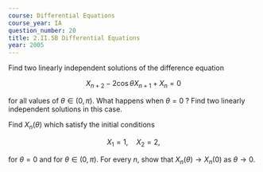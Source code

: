 ```yaml
---
course: Differential Equations
course_year: IA
question_number: 20
title: 2.II.5B Differential Equations
year: 2005
---
```



Find two linearly independent solutions of the difference equation

$$X_{n+2}-2 \cos \theta X_{n+1}+X_{n}=0$$

for all values of $\theta \in(0, \pi)$. What happens when $\theta=0$ ? Find two linearly independent solutions in this case.

Find $X_{n}(\theta)$ which satisfy the initial conditions

$$X_{1}=1, \quad X_{2}=2,$$

for $\theta=0$ and for $\theta \in(0, \pi)$. For every $n$, show that $X_{n}(\theta) \rightarrow X_{n}(0)$ as $\theta \rightarrow 0$.